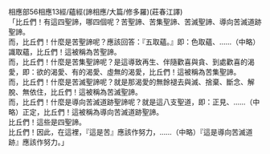 相應部56相應13經/蘊經(諦相應/大篇/修多羅)(莊春江譯)  
「比丘們！有這四聖諦，哪四個呢？苦聖諦、苦集聖諦、苦滅聖諦、導向苦滅道跡聖諦。  
而，比丘們！什麼是苦聖諦呢？應該回答：『五取蘊。』即：色取蘊、……（中略）識取蘊，比丘們！這被稱為苦聖諦。  
而，比丘們！什麼是苦集聖諦呢？是這導致再生、伴隨歡喜與貪、到處歡喜的渴愛，即：欲的渴愛、有的渴愛、虛無的渴愛，比丘們！這被稱為苦集聖諦。  
而，比丘們！什麼是苦滅聖諦呢？就是那渴愛的無餘褪去與滅、捨棄、斷念、解脫、無依住，比丘們！這被稱為苦滅聖諦。  
而，比丘們！什麼是導向苦滅道跡聖諦呢？就是這八支聖道，即：正見、……（中略）正定，比丘們！這被稱為導向苦滅道跡聖諦。  
比丘們！這些是四聖諦。  
比丘們！因此，在這裡，『這是苦』應該作努力，……（中略）『這是導向苦滅道跡』應該作努力。」  
  
  
